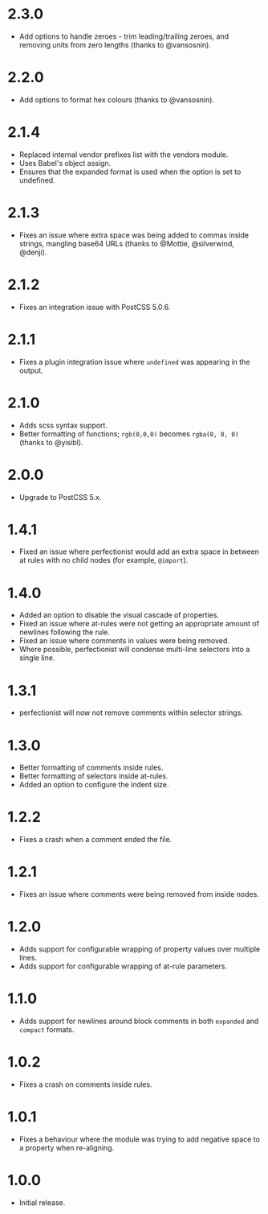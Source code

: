 # 2.3.0

* Add options to handle zeroes - trim leading/trailing zeroes, and removing
  units from zero lengths (thanks to @vansosnin).

# 2.2.0

* Add options to format hex colours (thanks to @vansosnin).

# 2.1.4

* Replaced internal vendor prefixes list with the vendors module.
* Uses Babel's object assign.
* Ensures that the expanded format is used when the option is set to undefined.

# 2.1.3

* Fixes an issue where extra space was being added to commas inside strings,
  mangling base64 URLs (thanks to @Mottie, @silverwind, @denji).

# 2.1.2

* Fixes an integration issue with PostCSS 5.0.6.

# 2.1.1

* Fixes a plugin integration issue where `undefined` was appearing in
  the output.

# 2.1.0

* Adds scss syntax support.
* Better formatting of functions; `rgb(0,0,0)` becomes `rgba(0, 0, 0)`
  (thanks to @yisibl).

# 2.0.0

* Upgrade to PostCSS 5.x.

# 1.4.1

* Fixed an issue where perfectionist would add an extra space in between
  at rules with no child nodes (for example, `@import`).

# 1.4.0

* Added an option to disable the visual cascade of properties.
* Fixed an issue where at-rules were not getting an appropriate amount of
  newlines following the rule.
* Fixed an issue where comments in values were being removed.
* Where possible, perfectionist will condense multi-line selectors into
  a single line.

# 1.3.1

* perfectionist will now not remove comments within selector strings.

# 1.3.0

* Better formatting of comments inside rules.
* Better formatting of selectors inside at-rules.
* Added an option to configure the indent size.

# 1.2.2

* Fixes a crash when a comment ended the file.

# 1.2.1

* Fixes an issue where comments were being removed from inside nodes.

# 1.2.0

* Adds support for configurable wrapping of property values over multiple lines.
* Adds support for configurable wrapping of at-rule parameters.

# 1.1.0

* Adds support for newlines around block comments in both `expanded` and
  `compact` formats.

# 1.0.2

* Fixes a crash on comments inside rules.

# 1.0.1

* Fixes a behaviour where the module was trying to add negative space to a
  property when re-aligning.

# 1.0.0

* Initial release.
